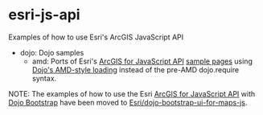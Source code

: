 esri-js-api
===========

Examples of how to use Esri's ArcGIS JavaScript API 

- dojo: Dojo samples
	- amd: Ports of Esri's [ArcGIS for JavaScript API](http://help.arcgis.com/en/webapi/javascript/arcgis/) [sample pages](http://help.arcgis.com/en/webapi/javascript/arcgis/help/jssamples_start.htm) using [Dojo's AMD-style loading](http://help.arcgis.com/en/webapi/javascript/arcgis/help/jshelp/inside_dojo_amd.html) instead of the pre-AMD dojo.require syntax.

NOTE: The examples of how to use the Esri [ArcGIS for JavaScript API](http://help.arcgis.com/en/webapi/javascript/arcgis/) with [Dojo Bootstrap](http://dojobootstrap.com/) have been moved to [Esri/dojo-bootstrap-ui-for-maps-js](https://github.com/Esri/dojo-bootstrap-ui-for-maps-js).
